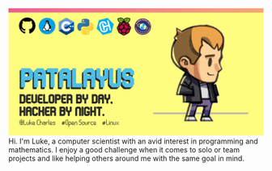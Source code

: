 <img src="bannerbluelogos.jpg" href="patalayus.github.io">
Hi. I'm Luke, a computer scientist with an avid interest in programming and mathematics.
I enjoy a good challenge when it comes to solo or team projects and like helping others around me with the same goal in mind.
<!--
**Patalayus/Patalayus** is a ✨ _special_ ✨ repository because its `README.md` (this file) appears on your GitHub profile.

Here are some ideas to get you started:

- 🔭 I’m currently working on ...
- 🌱 I’m currently learning ...
- 👯 I’m looking to collaborate on ...
- 🤔 I’m looking for help with ...
- 💬 Ask me about ...
- 📫 How to reach me: ...
- 😄 Pronouns: ...
- ⚡ Fun fact: ...

original text:
### Hi there 👋

-->
